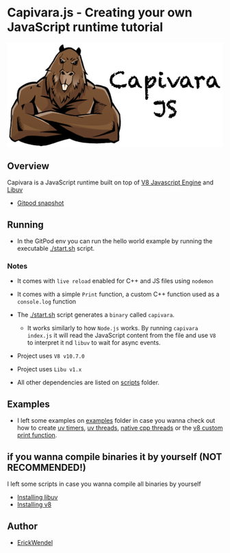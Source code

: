 # Capivara.js - Creating your own JavaScript runtime tutorial

![capivara logo](./capivara.png)
## Overview

Capivara is a JavaScript runtime built on top of [V8 Javascript Engine](https://github.com/v8/v8) and [Libuv](https://github.com/libuv/libuv) 

- [Gitpod snapshot](https://gitpod.io#snapshot/df662415-2459-4157-a23b-a6de1c462e14)

## Running

- In the GitPod env you can run the hello world example by running the executable [./start.sh](./capivara/start.sh) script. 

### Notes

- It comes with `live reload` enabled for C++ and JS files using `nodemon`
- It comes with a simple `Print` function, a custom C++ function used as a `console.log` function
- The [./start.sh](./capivara/start.sh) script generates a `binary` called `capivara`. 
    - It works similarly to how `Node.js` works. By running `capivara index.js` it will read the JavaScript content from the file and use `V8` to interpret it nd `libuv` to wait for async events.

- Project uses `V8 v10.7.0`
- Project uses `Libu v1.x`

- All other dependencies are listed on [scripts](./scripts) folder.

## Examples

- I left some examples on [examples](./examples/) folder in case you wanna check out how to create [uv timers](./examples/uv-timers.cpp), [uv threads](./examples/uv-threads.cpp), [native cpp threads](./examples/cpp-native-threads.cpp) or the [v8 custom print function](./examples/v8-print-hello.cpp).

## if you wanna compile binaries it by yourself (NOT RECOMMENDED!)

I left some scripts in case you wanna compile all binaries by yourself

- [Installing libuv](./scripts/libuv-env-script-x86.sh)
- [Installing v8](./scripts/v8-env-script-x86.sh)

## Author

- [ErickWendel](https://github.com/erickwendel)
